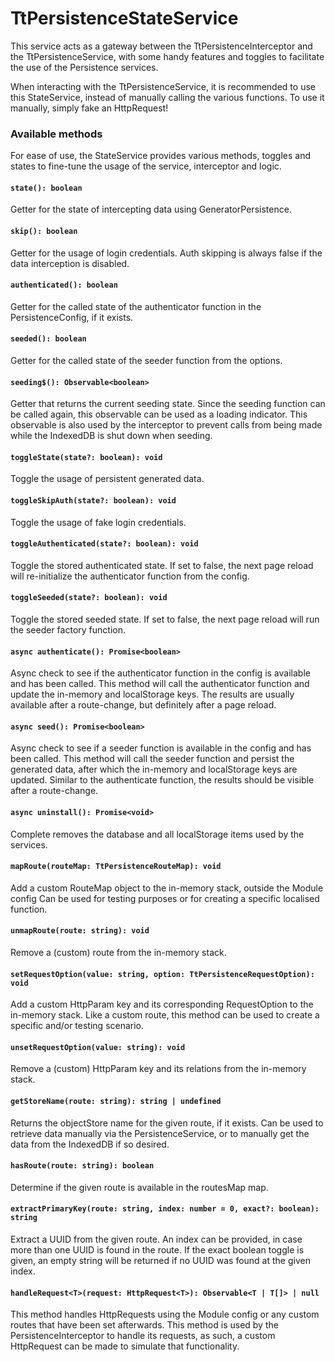 # TtPersistenceStateService
This service acts as a gateway between the TtPersistenceInterceptor and the
TtPersistenceService, with some handy features and toggles to facilitate the
use of the Persistence services.

When interacting with the TtPersistenceService, it is recommended to use this
StateService, instead of manually calling the various functions. To use it
manually, simply fake an HttpRequest!

### Available methods
For ease of use, the StateService provides various methods, toggles and states
to fine-tune the usage of the service, interceptor and logic.

#### `state(): boolean`
Getter for the state of intercepting data using GeneratorPersistence.

#### `skip(): boolean`
Getter for the usage of login credentials. Auth skipping is always false if the
data interception is disabled.

#### `authenticated(): boolean`
Getter for the called state of the authenticator function in the
PersistenceConfig, if it exists.

#### `seeded(): boolean`
Getter for the called state of the seeder function from the options.

#### `seeding$(): Observable<boolean>`
Getter that returns the current seeding state. Since the seeding function can
be called again, this observable can be used as a loading indicator. This
observable is also used by the interceptor to prevent calls from being made
while the IndexedDB is shut down when seeding.

#### `toggleState(state?: boolean): void`
Toggle the usage of persistent generated data.

#### `toggleSkipAuth(state?: boolean): void`
Toggle the usage of fake login credentials.

#### `toggleAuthenticated(state?: boolean): void`
Toggle the stored authenticated state. If set to false, the next page reload
will re-initialize the authenticator function from the config.

#### `toggleSeeded(state?: boolean): void`
Toggle the stored seeded state. If set to false, the next page reload will run
the seeder factory function.

#### `async authenticate(): Promise<boolean>`
Async check to see if the authenticator function in the config is available and
has been called. This method will call the authenticator function and update
the in-memory and localStorage keys. The results are usually available after a
route-change, but definitely after a page reload.

#### `async seed(): Promise<boolean>`
Async check to see if a seeder function is available in the config and has been
called. This method will call the seeder function and persist the generated
data, after which the in-memory and localStorage keys are updated. Similar to
the authenticate function, the results should be visible after a route-change.

#### `async uninstall(): Promise<void>`
Complete removes the database and all localStorage items used by the services.

#### `mapRoute(routeMap: TtPersistenceRouteMap): void`
Add a custom RouteMap object to the in-memory stack, outside the Module config
Can be used for testing purposes or for creating a specific localised function.

#### `unmapRoute(route: string): void`
Remove a (custom) route from the in-memory stack.

#### `setRequestOption(value: string, option: TtPersistenceRequestOption): void`
Add a custom HttpParam key and its corresponding RequestOption to the in-memory
stack. Like a custom route, this method can be used to create a specific and/or
testing scenario.

#### `unsetRequestOption(value: string): void`
Remove a (custom) HttpParam key and its relations from the in-memory stack.

#### `getStoreName(route: string): string | undefined`
Returns the objectStore name for the given route, if it exists. Can be used to
retrieve data manually via the PersistenceService, or to manually get the data
from the IndexedDB if so desired.

#### `hasRoute(route: string): boolean`
Determine if the given route is available in the routesMap map.

#### `extractPrimaryKey(route: string, index: number = 0, exact?: boolean): string`
Extract a UUID from the given route. An index can be provided, in case more than
one UUID is found in the route. If the exact boolean toggle is given, an empty
string will be returned if no UUID was found at the given index.

#### `handleRequest<T>(request: HttpRequest<T>): Observable<T | T[]> | null`
This method handles HttpRequests using the Module config or any custom routes
that have been set afterwards. This method is used by the PersistenceInterceptor
to handle its requests, as such, a custom HttpRequest can be made to simulate
that functionality.
